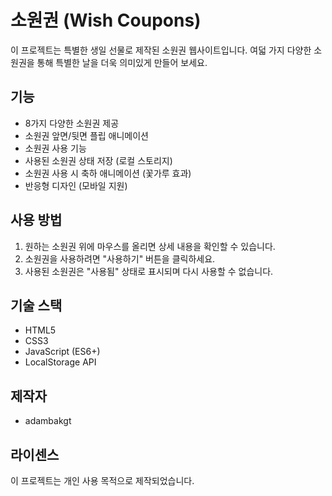 # 소원권 (Wish Coupons)

이 프로젝트는 특별한 생일 선물로 제작된 소원권 웹사이트입니다. 여덟 가지 다양한 소원권을 통해 특별한 날을 더욱 의미있게 만들어 보세요.

## 기능

- 8가지 다양한 소원권 제공
- 소원권 앞면/뒷면 플립 애니메이션
- 소원권 사용 기능
- 사용된 소원권 상태 저장 (로컬 스토리지)
- 소원권 사용 시 축하 애니메이션 (꽃가루 효과)
- 반응형 디자인 (모바일 지원)

## 사용 방법

1. 원하는 소원권 위에 마우스를 올리면 상세 내용을 확인할 수 있습니다.
2. 소원권을 사용하려면 "사용하기" 버튼을 클릭하세요.
3. 사용된 소원권은 "사용됨" 상태로 표시되며 다시 사용할 수 없습니다.

## 기술 스택

- HTML5
- CSS3
- JavaScript (ES6+)
- LocalStorage API

## 제작자

- adambakgt

## 라이센스

이 프로젝트는 개인 사용 목적으로 제작되었습니다.
